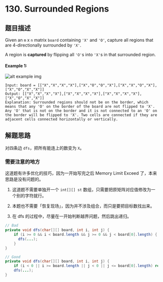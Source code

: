 # 130. Surrounded Regions

## 题目描述

Given an `m` x `n` matrix `board` containing `'X'` and `'O'`, capture all regions that are 4-directionally surrounded by `'X'`.

A region is **captured** by flipping all `'O'`s into `'X'`s in that surrounded region.

#### Example 1:

![alt example img](https://assets.leetcode.com/uploads/2021/02/19/xogrid.jpg)

```
Input: board = [["X","X","X","X"],["X","O","O","X"],["X","X","O","X"],["X","O","X","X"]]
Output: [["X","X","X","X"],["X","X","X","X"],["X","X","X","X"],["X","O","X","X"]]
Explanation: Surrounded regions should not be on the border, which means that any 'O' on the border of the board are not flipped to 'X'. Any 'O' that is not on the border and it is not connected to an 'O' on the border will be flipped to 'X'. Two cells are connected if they are adjacent cells connected horizontally or vertically.
```

## 解题思路

对四条边 `dfs`，把所有能连上的数变为 `X`。

### 需要注意的地方

这道题有许多优化的技巧，因为一开始写完之后 Memory Limit Exceed 了，本来思路是没有问题的。

1. 这道题不需要单独开一个 `int[][] st` 数组，只需要把原矩阵对应值修改为一个别的字符就行。

2. 本题也不需要「恢复现场」，因为并不涉及组合，而只是要把目标数找出来。

3. 在 dfs 的过程中，尽量在一开始判断越界问题，然后跳出递归。

```java
// Bad
private void dfs(char[][] board, int i, int j) {
    if (i >= 0 && i < board.length && j >= 0 && j < board[0].length) {
      dfs(...); 
    }
}
```

```java
// Good
private void dfs(char[][] board, int i, int j) {
    if (i < 0 || i >= board.length || j < 0 || j <= board[0].length) return;
    dfs(...);
}
```

